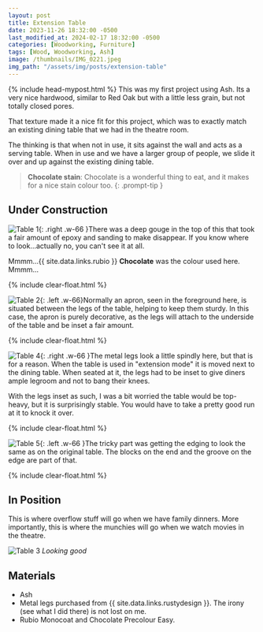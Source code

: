 ```yaml
---
layout: post
title: Extension Table
date: 2023-11-26 18:32:00 -0500
last_modified_at: 2024-02-17 18:32:00 -0500
categories: [Woodworking, Furniture]
tags: [Wood, Woodworking, Ash]
image: /thumbnails/IMG_0221.jpeg
img_path: "/assets/img/posts/extension-table"
---
```

{% include head-mypost.html %}
This was my first project using Ash. Its a very nice hardwood, similar to Red Oak but with a little less grain, but not totally closed pores.

That texture made it a nice fit for this project, which was to exactly match an existing dining table that we had in the theatre room.

The thinking is that when not in use, it sits against the wall and acts as a serving table. When in use and we have a larger group of people, we slide it over and up against the existing dining table.

> **Chocolate stain**: Chocolate is a wonderful thing to eat, and it makes for a nice stain colour too.
{: .prompt-tip }

## Under Construction

![Table 1][Table 1]{: .right .w-66 }There was a deep gouge in the top of this that took a fair amount of epoxy and sanding to make disappear. If you know where to look...actually no, you can't see it at all.

Mmmm...{{ site.data.links.rubio }} **Chocolate** was the colour used here.  Mmmm...

{% include clear-float.html %}

![Table 2][Table 2]{: .left .w-66}Normally an apron, seen in the foreground here, is situated between the legs of the table, helping to keep them sturdy.  In this case, the apron is purely decorative, as the legs will attach to the underside of the table and be inset a fair amount.

{% include clear-float.html %}

![Table 4][Table 4]{: .right .w-66 }The metal legs look a little spindly here, but that is for a reason. When the table is used in "extension mode" it is moved next to the dining table. When seated at it, the legs had to be inset to give diners ample legroom and not to bang their knees.

With the legs inset as such, I was a bit worried the table would be top-heavy, but it is surprisingly stable.  You would have to take a pretty good run at it to knock it over.

{% include clear-float.html %}

![Table 5][Table 5]{: .left .w-66 }The tricky part was getting the edging to look the same as on the original table. The blocks on the end and the groove on the edge are part of that.

{% include clear-float.html %}

## In Position

This is where overflow stuff will go when we have family dinners.  More importantly, this is where the munchies will go when we watch movies in the theatre.

![Table 3][Table 3]
_Looking good_

## Materials

- Ash
- Metal legs purchased from {{ site.data.links.rustydesign }}. The irony (see what I did there) is not lost on me.
- Rubio Monocoat and Chocolate Precolour Easy.

[Table 1]: IMG_0216.jpeg
[Table 2]: IMG_0218.jpeg
[Table 3]: IMG_0219.jpeg
[Table 4]: IMG_0221.jpeg
[Table 5]: IMG_0226.jpeg
